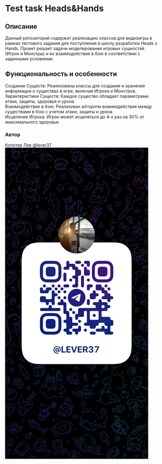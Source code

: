 # Test task Heads&Hands 

## Описание
Данный репозиторий содержит реализацию классов для видеоигры в рамках тестового задания для поступления в школу разработки Heads x Hands. Проект решает задачи моделирования игровых сущностей (Игрок и Монстры) и их взаимодействия в бою в соответствии с заданными условиями.

## Функциональность и особенности
  
Создание Существ: Реализованы классы для создания и хранения информации о существах в игре, включая Игрока и Монстров.  
Характеристики Существ: Каждое существо обладает параметрами атаки, защиты, здоровья и урона.  
Взаимодействие в бою: Реализован алгоритм взаимодействия между существами в бою с учетом атаки, защиты и урона.  
Исцеление Игрока: Игрок может исцеляться до 4-х раз на 30% от максимального здоровья.  

### Автор

Копотев Лев
@lever37
![Telegram](Telegram.jpeg)
